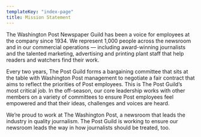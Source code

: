 ```yaml
---
templateKey: "index-page"
title: Mission Statement
---
```


The Washington Post Newspaper Guild has been a voice for employees at the company since 1934. We represent 1,000 people across the newsroom and in our commercial operations — including award-winning journalists and the talented marketing, advertising and printing plant staff that help readers and watchers find their work.

Every two years, The Post Guild forms a bargaining committee that sits at the table with Washington Post management to negotiate a fair contract that aims to reflect the priorities of Post employees. This is The Post Guild’s most critical job. In the off-season, our core leadership works with other members on a variety of committees to ensure Post employees feel empowered and that their ideas, challenges and voices are heard.

We’re proud to work at The Washington Post, a newsroom that leads the industry in quality journalism. The Post Guild is working to ensure our newsroom leads the way in how journalists should be treated, too.
